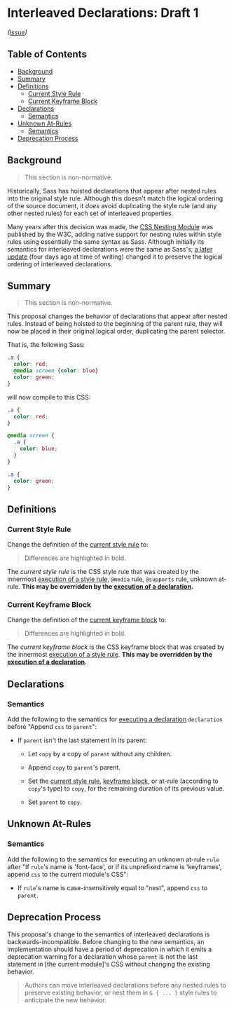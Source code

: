 # Interleaved Declarations: Draft 1

*([Issue](https://github.com/sass/sass/issues/3846))*

## Table of Contents

* [Background](#background)
* [Summary](#summary)
* [Definitions](#definitions)
  * [Current Style Rule](#current-style-rule)
  * [Current Keyframe Block](#current-keyframe-block)
* [Declarations](#declarations)
  * [Semantics](#semantics)
* [Unknown At-Rules](#unknown-at-rules)
  * [Semantics](#semantics-1)
* [Deprecation Process](#deprecation-process)

## Background

> This section is non-normative.

Historically, Sass has hoisted declarations that appear after nested rules into
the original style rule. Although this doesn't match the logical ordering of the
source document, it *does* avoid duplicating the style rule (and any other
nested rules) for each set of interleaved properties.

Many years after this decision was made, the [CSS Nesting Module] was published
by the W3C, adding native support for nesting rules within style rules using
essentially the same syntax as Sass. Although initially its semantics for
interleaved declarations were the same as Sass's, [a later update] (four days
ago at time of writing) changed it to preserve the logical ordering of
interleaved declarations.

[CSS Nesting Module]: https://drafts.csswg.org/css-nesting/
[a later update]: https://github.com/w3c/csswg-drafts/commit/e5547b96f5de6fb5a68d050f42d562c448b99d0b

## Summary

> This section is non-normative.

This proposal changes the behavior of declarations that appear after nested
rules. Instead of being hoisted to the beginning of the parent rule, they will
now be placed in their original logical order, duplicating the parent selector.

That is, the following Sass:

```scss
.a {
  color: red;
  @media screen {color: blue}
  color: green;
}
```

will now compile to this CSS:

```scss
.a {
  color: red;
}

@media screen {
  .a {
    color: blue;
  }
}

.a {
  color: green;
}
```

## Definitions

### Current Style Rule

Change the definition of the [current style rule][old] to:

[old]: ../spec/style-rules.md#current-style-rule

> Differences are highlighted in bold.

The *current style rule* is the CSS style rule that was created by the innermost
[execution of a style rule], `@media` rule, `@supports` rule, unknown at-rule.
**This may be overridden by the [execution of a declaration].**

[execution of a style rule]: ../spec/style-rules.md#semantics
[execution of a declaration]: #semantics

### Current Keyframe Block

Change the definition of the [current keyframe block][old keyframe] to:

[old keyframe]: ../spec/style-rules.md#current-keyframe-block

> Differences are highlighted in bold.

The *current keyframe block* is the CSS keyframe block that was created by the
innermost [execution of a style rule]. **This may be overridden by the
[execution of a declaration].**

## Declarations

### Semantics

Add the following to the semantics for [executing a declaration] `declaration`
before "Append `css` to `parent`":

[executing a declaration]: ../spec/declarations.md#semantics

* If `parent` isn't the last statement in its parent:

  * Let `copy` by a copy of `parent` without any children.

  * Append `copy` to `parent`'s parent.

  * Set the [current style rule], [keyframe block], or at-rule (according to
    `copy`'s type) to `copy`, for the remaining duration of its previous value.

  * Set `parent` to `copy`.

[current style rule]: #current-style-rule
[keyframe block]: #current-keyframe-block

## Unknown At-Rules

### Semantics

Add the following to the semantics for executing an unknown at-rule `rule` after
"If `rule`'s name is 'font-face', or if its unprefixed name is 'keyframes',
append `css` to the current module's CSS":

* If `rule`'s name is case-insensitively equal to "nest", append `css` to
  `parent`.

## Deprecation Process

This proposal's change to the semantics of interleaved declarations is
backwards-incompatible. Before changing to the new semantics, an implementation
should have a period of deprecation in which it emits a deprecation warning for
a declaration whose `parent` is not the last statement in [the current module]'s
CSS without changing the existing behavior.

> Authors can move interleaved declarations before any nested rules to preserve
> existing behavior, or nest them in `& { ... }` style rules to anticipate the
> new behavior.
